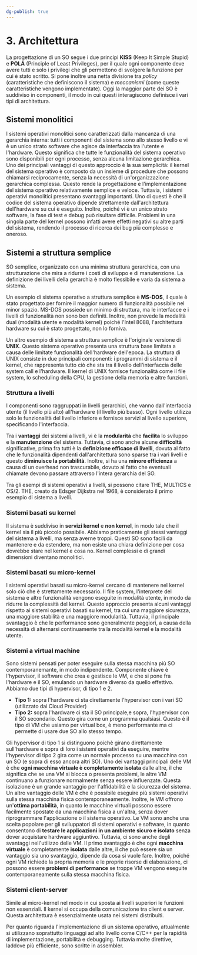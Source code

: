 ```yaml
---
dg-publish: true
---
```

# 3. Architettura
La progettazione di un SO segue i due principi **KISS** (Keep It Simple Stupid) e **POLA** (Principle of Least Privileges), per il quale ogni componente deve avere tutti e solo i privilegi che gli permettono di svolgere la funzione per cui è stato scritto. Si pone inoltre una netta divisione tra _policy_ (caratteristiche che definiscono il sistema) e _meccanismi_ (come queste caratteristiche vengono implementate). Oggi la maggior parte dei SO è suddiviso in componenti, il modo in cui questi interagiscono definisce i vari tipi di architettura.

## Sistemi monolitici
I sistemi operativi monolitici sono caratterizzati dalla mancanza di una gerarchia interna: tutti i componenti del sistema sono allo stesso livello e vi è un unico strato software che agisce da interfaccia tra l'utente e l'hardware. Questo significa che tutte le funzionalità del sistema operativo sono disponibili per ogni processo, senza alcuna limitazione gerarchica.
Uno dei principali vantaggi di questo approccio è la sua semplicità: il kernel del sistema operativo è composto da un insieme di procedure che possono chiamarsi reciprocamente, senza la necessità di un'organizzazione gerarchica complessa. Questo rende la progettazione e l'implementazione del sistema operativo relativamente semplice e veloce.
Tuttavia, i sistemi operativi monolitici presentano svantaggi importanti. Uno di questi è che il codice del sistema operativo dipende strettamente dall'architettura dell'hardware su cui è eseguito.
Inoltre, poiché vi è un unico strato software, la fase di test e debug può risultare difficile. Problemi in una singola parte del kernel possono infatti avere effetti negativi su altre parti del sistema, rendendo il processo di ricerca dei bug più complesso e oneroso.

## Sistemi a struttura semplice
SO semplice, organizzato con una minima struttura gerarchica, con una strutturazione che mira a ridurre i costi di sviluppo e di manutenzione. La definizione dei livelli della gerarchia è molto flessibile e varia da sistema a sistema.

Un esempio di sistema operativo a struttura semplice è **MS-DOS**, il quale è stato progettato per fornire il maggior numero di funzionalità possibile nel minor spazio. MS-DOS possiede un minimo di struttura, ma le interfacce e i livelli di funzionalità non sono ben definiti. Inoltre, non prevede la modalità dual (modalità utente e modalità kernel) poiché l'Intel 8088, l'architettura hardware su cui è stato progettato, non lo forniva.

Un altro esempio di sistema a struttura semplice è l'originale versione di **UNIX**. Questo sistema operativo presenta una struttura base limitata a causa delle limitate funzionalità dell'hardware dell'epoca. La struttura di UNIX consiste in due principali componenti: i programmi di sistema e il kernel, che rappresenta tutto ciò che sta tra il livello dell'interfaccia delle system call e l'hardware. Il kernel di UNIX fornisce funzionalità come il file system, lo scheduling della CPU, la gestione della memoria e altre funzioni.

### Struttura a livelli
I componenti sono raggruppati in livelli gerarchici, che vanno dall'interfaccia utente (il livello più alto) all'hardware (il livello più basso). Ogni livello utilizza solo le funzionalità del livello inferiore e fornisce servizi al livello superiore, specificando l'interfaccia.

Tra i **vantaggi** dei sistemi a livelli, vi è la **modularità** che **facilita** lo sviluppo e la **manutenzione** del sistema. Tuttavia, ci sono anche alcune **difficoltà** significative, prima fra tutti è la **definizione efficace di livelli**, dovuta al fatto che le funzionalità dipendenti dall'architettura sono sparse tra i vari livelli e questo **diminuisce la portabilità**. Inoltre, si ha una **minore efficienza** a causa di un overhead non trascurabile, dovuto al fatto che eventuali chiamate devono passare attraverso l'intera gerarchia del SO.

Tra gli esempi di sistemi operativi a livelli, si possono citare THE, MULTICS e OS/2. THE, creato da Edsger Dijkstra nel 1968, è considerato il primo esempio di sistema a livelli.

### Sistemi basati su kernel
Il sistema è suddiviso in **servizi kernel** e **non kernel**, in modo tale che il kernel sia il più piccolo possibile.
Abbiamo praticamente gli stessi vantaggi del sistema a livelli, ma senza averne troppi. Questi SO sono facili da mantenere e da estendere, ma non esiste una chiara definizione per cosa dovrebbe stare nel kernel e cosa no. Kernel complessi e di grandi dimensioni diventano monolitici.

### Sistemi basati su micro-kernel
I sistemi operativi basati su micro-kernel cercano di mantenere nel kernel solo ciò che è strettamente necessario. Il file system, l'interprete del sistema e altre funzionalità vengono eseguite in modalità utente, in modo da ridurre la complessità del kernel. Questo approccio presenta alcuni vantaggi rispetto ai sistemi operativi basati su kernel, tra cui una maggiore sicurezza, una maggiore stabilità e una maggiore modularità.
Tuttavia, il principale svantaggio è che le performance sono generalmente peggiori, a causa della necessità di alternarsi continuamente tra la modalità kernel e la modalità utente.

### Sistemi a virtual machine
Sono sistemi pensati per poter eseguire sulla stessa macchina più SO contemporanemante, in modo indipendente. Componente chiave è l'hypervisor, il software che crea e gestisce le VM, e che si pone fra l'hardware e il SO, emulando un hardware diverso da quello effettivo. Abbiamo due tipi di hypervisor, di tipo 1 e 2. 
- **Tipo 1:** sopra l'hardware ci sta direttamente l'hypervisor con i vari SO (utilizzato dai Cloud Provider)
- **Tipo 2:** sopra l'hardware ci sta il SO principale,e sopra, l'hypervisor con il SO secondario. Questo gira come un programma qualsiasi. Questo è il tipo di VM che usiamo per virtual box, è meno performante ma ci permette di usare due SO allo stesso tempo.

Gli hypervisor di tipo 1 si distinguono poichè girano direttamente sull'hardware e sopra di loro i sistemi operativi da eseguire, mentre l'hypervisor di tipo 2 gira come un normale processo su una macchina con un SO (e sopra di esso ancora altri SO).
Uno dei vantaggi principali delle VM è che **ogni macchina virtuale è completamente isolata** dalle altre, il che significa che se una VM si blocca o presenta problemi, le altre VM continuano a funzionare normalmente senza essere influenzate. Questa isolazione è un grande vantaggio per l'affidabilità e la sicurezza del sistema.
Un altro vantaggio delle VM è che è possibile eseguire più sistemi operativi sulla stessa macchina fisica contemporaneamente.
Inoltre, le VM offrono un'**ottima portabilità**, in quanto le macchine virtuali possono essere facilmente spostate da una macchina fisica a un'altra, senza dover riprogrammare l'applicazione o il sistema operativo.
Le VM sono anche una scelta popolare per gli sviluppatori di sistemi operativi e software, in quanto consentono di **testare le applicazioni in un ambiente sicuro e isolato** senza dover acquistare hardware aggiuntivo.
Tuttavia, ci sono anche degli svantaggi nell'utilizzo delle VM. Il primo svantaggio è che ogni **macchina virtuale** è completamente **isolata** dalle altre, il che può essere sia un vantaggio sia uno svantaggio, dipende da cosa si vuole fare. Inoltre, poiché ogni VM richiede la propria memoria e le proprie risorse di elaborazione, ci possono essere **problemi di performance** se troppe VM vengono eseguite contemporaneamente sulla stessa macchina fisica.

### Sistemi client-server
Simile al micro-kernel nel modo in cui sposta ai livelli superiori le funzioni non essenziali. Il kernel si occupa della comunicazione tra client e server. Questa architettura è essenzialmente usata nei sistemi distribuiti.

Per quanto riguarda l'implementazione di un sistema operativo, attualmente si utilizzano soprattutto linguaggi ad alto livello come C/C++ per la rapidità di implementazione, portabilità e debugging.
Tuttavia molte direttive, laddove più efficiente, sono scritte in assembler.
